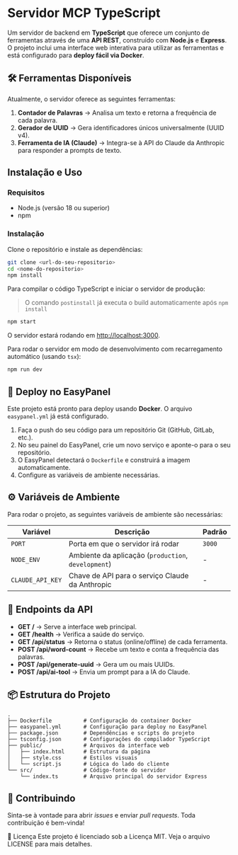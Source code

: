 # Servidor MCP TypeScript 

Um servidor de backend em **TypeScript** que oferece um conjunto de ferramentas através de uma **API REST**, construído com **Node.js** e **Express**. O projeto inclui uma interface web interativa para utilizar as ferramentas e está configurado para **deploy fácil via Docker**.

## 🛠️ Ferramentas Disponíveis

Atualmente, o servidor oferece as seguintes ferramentas:

1. **Contador de Palavras** → Analisa um texto e retorna a frequência de cada palavra.  
2. **Gerador de UUID** → Gera identificadores únicos universalmente (UUID v4).  
3. **Ferramenta de IA (Claude)** → Integra-se à API do Claude da Anthropic para responder a prompts de texto.

## Instalação e Uso

### Requisitos
- Node.js (versão 18 ou superior)  
- npm  

### Instalação
Clone o repositório e instale as dependências:
```bash
git clone <url-do-seu-repositorio>
cd <nome-do-repositorio>
npm install
```

Para compilar o código TypeScript e iniciar o servidor de produção:  
> O comando `postinstall` já executa o build automaticamente após `npm install`
```bash
npm start
```
O servidor estará rodando em [http://localhost:3000](http://localhost:3000).

Para rodar o servidor em modo de desenvolvimento com recarregamento automático (usando `tsx`):
```bash
npm run dev
```

## 🐳 Deploy no EasyPanel

Este projeto está pronto para deploy usando **Docker**. O arquivo `easypanel.yml` já está configurado.  
1. Faça o push do seu código para um repositório Git (GitHub, GitLab, etc.).  
2. No seu painel do EasyPanel, crie um novo serviço e aponte-o para o seu repositório.  
3. O EasyPanel detectará o `Dockerfile` e construirá a imagem automaticamente.  
4. Configure as variáveis de ambiente necessárias.  

## ⚙️ Variáveis de Ambiente

Para rodar o projeto, as seguintes variáveis de ambiente são necessárias:

| Variável        | Descrição                                           | Padrão    |
|-----------------|-----------------------------------------------------|-----------|
| `PORT`          | Porta em que o servidor irá rodar                   | `3000`    |
| `NODE_ENV`      | Ambiente da aplicação (`production`, `development`) | -         |
| `CLAUDE_API_KEY`| Chave de API para o serviço Claude da Anthropic     | -         |

## 📡 Endpoints da API

- **GET /** → Serve a interface web principal.  
- **GET /health** → Verifica a saúde do serviço.  
- **GET /api/status** → Retorna o status (online/offline) de cada ferramenta.  
- **POST /api/word-count** → Recebe um texto e conta a frequência das palavras.  
- **POST /api/generate-uuid** → Gera um ou mais UUIDs.  
- **POST /api/ai-tool** → Envia um prompt para a IA do Claude.  


## 📦 Estrutura do Projeto
```
.
├── Dockerfile          # Configuração do container Docker
├── easypanel.yml       # Configuração para deploy no EasyPanel
├── package.json        # Dependências e scripts do projeto
├── tsconfig.json       # Configurações do compilador TypeScript
├── public/             # Arquivos da interface web
│   ├── index.html      # Estrutura da página
│   ├── style.css       # Estilos visuais
│   └── script.js       # Lógica do lado do cliente
└── src/                # Código-fonte do servidor
    └── index.ts        # Arquivo principal do servidor Express
```

## 🤝 Contribuindo
Sinta-se à vontade para abrir *issues* e enviar *pull requests*. Toda contribuição é bem-vinda!

📄 Licença
Este projeto é licenciado sob a Licença MIT. Veja o arquivo LICENSE para mais detalhes.
